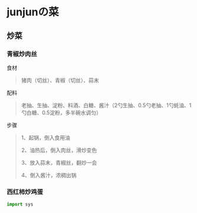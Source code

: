 # junjunの菜

## 炒菜

### 青椒炒肉丝

食材

> 猪肉（切丝）、青椒（切丝）、蒜末

配料

> 老抽、生抽、淀粉、料酒、白糖、酱汁（2勺生抽、0.5勺老抽、1勺蚝油、1勺白糖、0.5淀粉，多半碗水调匀）

步骤

> 1、起锅，倒入食用油
>
> 2、油热后，倒入肉丝，滑炒变色
>
> 3、放入蒜末，青椒丝，翻炒一会
>
> 4、倒入酱汁，浓稠出锅

### 西红柿炒鸡蛋

```python
import sys
```

